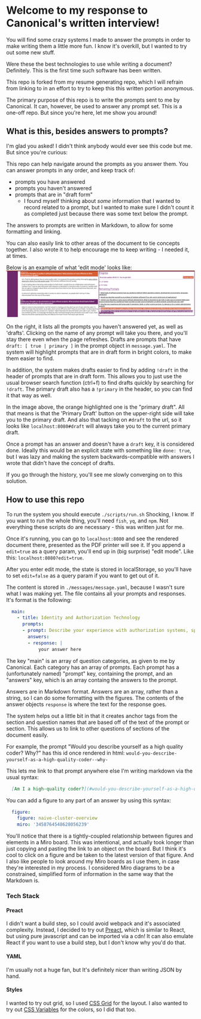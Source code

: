 # Welcome to my response to  Canonical's written interview!

You will find some crazy systems I made to answer the prompts in order to make writing them a little more fun. I know it's overkill, but I wanted to try out some new stuff.

Were these the best technologies to use while writing a document? Definitely. This is the first time such software has been written.

This repo is forked from my resume generating repo, which I will refrain from linking to in an effort to try to keep this this written portion anonymous.

The primary purpose of this repo is to write the prompts sent to me by Canonical. It can, however, be used to answer any prompt set. This is a one-off repo. But since you're here, let me show you around!


## What is this, besides answers to prompts?
I'm glad you asked! I didn't think anybody would ever see this code but me. But since you're curious:

This repo can help navigate around the prompts as you answer them. You can answer prompts in any order, and keep track of:
* prompts you have answered
* prompts you haven't answered
* prompts that are in "draft form"
  - I found myself thinking about _some_ information that I wanted to record related to a prompt, but I wanted to make sure I didn't count it as completed just because there was some text below the prompt.

The answers to prompts are written in Markdown, to allow for some formatting and linking.

You can also easily link to other areas of the document to tie concepts together.
I also wrote it to help encourage me to keep writing - I needed it, at times.

Below is an example of what 'edit mode' looks like:
![edit mode](images/edit-mode.png)

On the right, it lists all the prompts you haven't answered yet, as well as 'drafts'. Clicking on the name of any prompt will take you there, and you'll stay there even when the page refreshes.
Drafts are prompts that have `draft: [ true | primary ]` in the prompt object in `message.yaml`. The system will highlight prompts that are in draft form in bright colors, to make them easier to find.

In addition, the system makes drafts easier to find by adding `!draft` in the header of prompts that are in draft form. This allows you to just use the usual browser search function (ctrl+f) to find drafts quickly by searching for `!draft`. The primary draft also has a `!primary` in the header, so you can find it that way as well.

In the image above, the orange highlighted one is the "primary draft". All that means is that the 'Primary Draft' button on the upper-right side will take you to the primary draft. And also that tacking on `#draft` to the url, so it looks like `localhost:8080#draft` will always take you to the current primary draft.


Once a prompt has an answer and doesn't have a `draft` key, it is considered done. Ideally this would be an explicit state with something like `done: true`, but I was lazy and making the system backwards-compatible with answers I wrote that didn't have the concept of drafts.


If you go through the history, you'll see me slowly converging on to this solution.

## How to use this repo

To run the system you should execute `./scripts/run.sh` Shocking, I know. If you want to run the whole thing, you'll need `fish`, `yq`, and `npm`. Not everything these scripts do are necessary - this was written just for me.

Once it's running, you can go to `localhost:8080` and see the rendered document there, presented as the PDF printer will see it. If you append a `edit=true` as a query param, you'll end up in (big surprise) "edit mode". Like this: `localhost:8080?edit=true`.

After you enter edit mode, the state is stored in localStorage, so you'll have to set `edit=false` as a query param if you want to get out of it.

The content is stored in `./messages/message.yaml`, because I wasn't sure what I was making yet. The file contains all your prompts and responses. It's format is the following:
```yaml
  main:
    - title: Identity and Authorization Technology
      prompts:
      - prompt: Describe your experience with authorization systems, specifically Open Policy Agent and OAuth.
        answers:
        - response: |
            your answer here
```

The key "main" is an array of question categories, as given to me by Canonical. Each category has an array of prompts. Each prompt has a (unfortunately named) "prompt" key, containing the prompt, and an "answers" key, which is an array containg the answers to the prompt.

Answers are in Markdown format. Answers are an array, rather than a string, so I can do some formatting with the figures. The contents of the answer objects `response` is where the text for the response goes.

The system helps out a little bit in that it creates anchor tags from the section and question names that are based off of the text of the prompt or section. This allows us to link to other questions of sections of the document easily.

For example, the prompt "Would you describe yourself as a high quality coder? Why?" has this id once rendered in html:  `would-you-describe-yourself-as-a-high-quality-coder--why-`

This lets me link to that prompt anywhere else I'm writing markdown via the usual syntax:
```markdown
  [Am I a high-quality coder?](#would-you-describe-yourself-as-a-high-quality-coder--why)
```

You can add a figure to any part of an answer by using this syntax:
```yaml
  figure:
    figure: naive-cluster-overview
    miro: '3458764548628056239'
```
You'll notice that there is a tightly-coupled relationship between figures and elements in a Miro board. This was intentional, and actually took longer than just copying and pasting the link to an object on the board. But I think it's cool to click on a figure and be taken to the latest version of that figure. And I also like people to look around my Miro boards as I use them, in case they're interested in my process.
I considered Miro diagrams to be a constrained, simplified form of information in the same way that the Markdown is.
### Tech Stack

#### Preact
I didn't want a build step, so I could avoid webpack and it's associated complexity. Instead, I decided to try out [Preact](https://preactjs.com/), which is similar to React, but using pure javascript and can be imported via a cdn! It can also emulate React if you want to use a build step, but I don't know why you'd do that.

#### YAML
I'm usually not a huge fan, but It's definitely nicer than writing JSON by hand.

#### Styles
I wanted to try out grid, so I used [CSS Grid](https://developer.mozilla.org/en-US/docs/Web/CSS/CSS_Grid_Layout) for the layout. I also wanted to try out [CSS Variables](https://developer.mozilla.org/en-US/docs/Web/CSS/Using_CSS_variables) for the colors, so I did that too.
